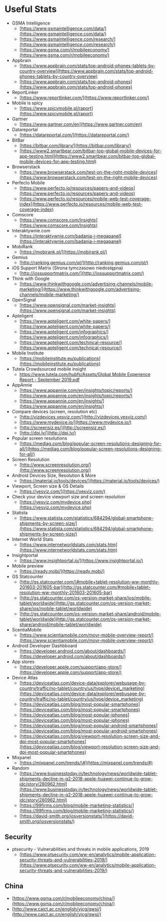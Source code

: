 # Useful Stats

* GSMA Intelligence
  * [https://www.gsmaintelligence.com/data/](https://www.gsmaintelligence.com/data/)
  * [https://www.gsmaintelligence.com/research/](https://www.gsmaintelligence.com/research/)
  * [https://www.gsma.com/r/mobileeconomy/](https://www.gsma.com/r/mobileeconomy/) 
* Appbrain
  * [https://www.appbrain.com/stats/top-android-phones-tablets-by-country-overview](https://www.appbrain.com/stats/top-android-phones-tablets-by-country-overview)
  * [https://www.appbrain.com/stats/top-android-phones](https://www.appbrain.com/stats/top-android-phones) 
* ReportLinker
  * [https://www.reportlinker.com/](https://www.reportlinker.com/) 
* Mobile is spicy
  * [https://www.spicymobile.pl/raport](https://www.spicymobile.pl/raport) 
* Gartner
  * [https://www.gartner.com/en](https://www.gartner.com/en) 
* Datareportal
  * [https://datareportal.com/](https://datareportal.com/) 
* BitBar
  * [https://bitbar.com/library/](https://bitbar.com/library/)
  * [https://www2.smartbear.com/bitbar-top-global-mobile-devices-for-app-testing.html](https://www2.smartbear.com/bitbar-top-global-mobile-devices-for-app-testing.html) 
* Browserstack
  * [https://www.browserstack.com/test-on-the-right-mobile-devices](https://www.browserstack.com/test-on-the-right-mobile-devices) 
* Perfecto Mobile
  * [https://www.perfecto.io/resources/papers-and-videos](https://www.perfecto.io/resources/papers-and-videos)
  * [https://www.perfecto.io/resources/mobile-web-test-coverage-index](https://www.perfecto.io/resources/mobile-web-test-coverage-index) 
* Comscore
  * [https://www.comscore.com/Insights](https://www.comscore.com/Insights) 
* Interaktywnie.com
  * [https://interaktywnie.com/badania-i-megapanel](https://interaktywnie.com/badania-i-megapanel) 
* MobiRank
  * [https://mobirank.pl/](https://mobirank.pl/) 
* Gemius
  * [http://ranking.gemius.com/pl/](http://ranking.gemius.com/pl/) 
* iOS Support Matrix \(Strona tymczasowo niedostępna\)
  * [http://iossupportmatrix.com/](http://iossupportmatrix.com/) 
* Think with Google
  * [https://www.thinkwithgoogle.com/advertising-channels/mobile-marketing/](https://www.thinkwithgoogle.com/advertising-channels/mobile-marketing/) 
* OpenSignal
  * [https://www.opensignal.com/market-insights](https://www.opensignal.com/market-insights) 
* Apteligent
  * [https://www.apteligent.com/white-papers/](https://www.apteligent.com/white-papers/)
  * [https://www.apteligent.com/infographics/](https://www.apteligent.com/infographics/)
  * [https://www.apteligent.com/technical-resource/](https://www.apteligent.com/technical-resource/) 
* Mobile Institute
  * [https://mobileinstitute.eu/publications](https://mobileinstitute.eu/publications) 
* Tutela Crowdsourced mobile insight
  * [https://www.tutela.com/hubfs/Assets/Global Mobile Experience Report - September 2019.pdf](https://www.tutela.com/hubfs/Assets/Global%20Mobile%20Experience%20Report%20-%20September%202019.pdf) 
* AppAnnie
  * [https://www.appannie.com/en/insights/topic/reports/](https://www.appannie.com/en/insights/topic/reports/)
  * [https://www.appannie.com/en/insights/](https://www.appannie.com/en/insights/) 
* Compare devices \(screen, resolution etc\)
  * [http://vizdevices.yesviz.com/](http://vizdevices.yesviz.com/)
  * [https://www.mydevice.io/](https://www.mydevice.io/)
  * [http://screensiz.es/](http://screensiz.es/)
  * [http://dpi.lv/](http://dpi.lv/) 
* Popular screen resolutions
  * [https://mediag.com/blog/popular-screen-resolutions-designing-for-all/](https://mediag.com/blog/popular-screen-resolutions-designing-for-all/) 
* Screen Resolution
  * [http://www.screenresolution.org/](http://www.screenresolution.org/) 
* Android Devices Size, Resolution & More
  * [https://material.io/tools/devices/](https://material.io/tools/devices/) 
* Viewport, Screen size & OS Details
  * [https://yesviz.com/](https://yesviz.com/) 
* Check your device viewport size and screen resolution
  * [https://yesviz.com/mydevice.php](https://yesviz.com/mydevice.php) 
* Statista
  * [https://www.statista.com/statistics/684294/global-smartphone-shipments-by-screen-size/](https://www.statista.com/statistics/684294/global-smartphone-shipments-by-screen-size/) 
* Internet World Stats
  * [https://www.internetworldstats.com/stats.htm](https://www.internetworldstats.com/stats.htm) 
* Insightportal
  * [https://www.insightportal.io/](https://www.insightportal.io/) 
* Mobile preview
  * [https://ready.mobi/](https://ready.mobi/) 
* GS Statcounter
  * [http://gs.statcounter.com/\#mobile+tablet-resolution-ww-monthly-201603-201605-bar](http://gs.statcounter.com/#mobile+tablet-resolution-ww-monthly-201603-201605-bar)
  * [http://gs.statcounter.com/os-version-market-share/ios/mobile-tablet/worldwide](http://gs.statcounter.com/os-version-market-share/ios/mobile-tablet/worldwide)
  * [http://gs.statcounter.com/os-version-market-share/android/mobile-tablet/worldwide](http://gs.statcounter.com/os-version-market-share/android/mobile-tablet/worldwide) 
* ScentiaMobile
  * [https://www.scientiamobile.com/movr-mobile-overview-report/](https://www.scientiamobile.com/movr-mobile-overview-report/) 
* Android Developer Dashbboard
  * [https://developer.android.com/about/dashboards/](https://developer.android.com/about/dashboards/) 
* App stores
  * [https://developer.apple.com/support/app-store/](https://developer.apple.com/support/app-store/) 
* Device Atlas
  * [https://deviceatlas.com/device-data/explorer/webusage-by-country/traffic/no-tablet/country/us/type/device\_marketing](https://deviceatlas.com/device-data/explorer/webusage-by-country/traffic/no-tablet/country/us/type/device_marketing)
  * [https://deviceatlas.com/blog/most-popular-smartphones](https://deviceatlas.com/blog/most-popular-smartphones)
  * [https://deviceatlas.com/blog/most-popular-iphones](https://deviceatlas.com/blog/most-popular-iphones)
  * [https://deviceatlas.com/blog/most-popular-android-smartphones](https://deviceatlas.com/blog/most-popular-android-smartphones)
  * [https://deviceatlas.com/blog/viewport-resolution-screen-size-and-dpi-most-popular-smartphones](https://deviceatlas.com/blog/viewport-resolution-screen-size-and-dpi-most-popular-smartphones) 
* Mixpanel
  * [https://mixpanel.com/trends/\#](https://mixpanel.com/trends/#) 
* Random
  * [https://www.businesstoday.in/technology/news/worldwide-tablet-shipments-decline-in-q2-2018-apple-huawei-continue-to-grow-idc/story/280962.html](https://www.businesstoday.in/technology/news/worldwide-tablet-shipments-decline-in-q2-2018-apple-huawei-continue-to-grow-idc/story/280962.html)
  * [https://99firms.com/blog/mobile-marketing-statistics/](https://99firms.com/blog/mobile-marketing-statistics/)
  * [https://david-smith.org/iosversionstats/](https://david-smith.org/iosversionstats/)

## Security

* ptsecurity - Vulnerabilities and threats in mobile applications, 2019
  * [https://www.ptsecurity.com/ww-en/analytics/mobile-application-security-threats-and-vulnerabilities-2019/](https://www.ptsecurity.com/ww-en/analytics/mobile-application-security-threats-and-vulnerabilities-2019/)

## China

* [https://www.gsma.com/r/mobileeconomy/china/](https://www.gsma.com/r/mobileeconomy/china/)
* [http://www.caict.ac.cn/english/yjcg/qwsj/](http://www.caict.ac.cn/english/yjcg/qwsj/)

